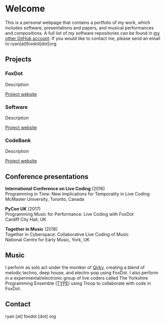 # Welcome

This is a personal webpage that contains a portfolio of my work, which includes software, presentations and papers, and musical performances and compositions. A full list of my software repositories can be found in [my other GitHub account](http://github.com/qirky/). If you would like to contact me, please send an email to ryan[at]foxdot[dot]org.

## Projects

### FoxDot

Description

[Project website](http://www.foxdot.org/)

### Software

Description

[Project website](http://www.github.com/qirky/Troop)

### CodeBank

Description

[Project website](http://www.github.com/qirky/CodeBank)

## Conference presentations

**International Conference on Live Coding** (2016)  
Programming in Time: New Implications for Temporality in Live Coding  
McMaster University, Toronto, Canada

**PyCon UK** (2017)  
Programming Music for Performance: Live Coding with FoxDot  
Cardiff City Hall, UK

**Together in Music** (2018)  
Together in Cyberspace: Collaborative Live Coding of Music  
National Centre for Early Music, York, UK

## Music

I perform as solo act under the moniker of [Qirky](http://qirky.github.io/), creating a blend of melodic techno, deep house, and electro-pop using FoxDot. I also perform in a experimental/electronic group of live coders called The Yorkshire Programming Ensemble ([TYPE](https://typeensemble.wordpress.com/)) using Troop to collaborate with code in FoxDot.

## Contact

ryan [at] foxdot [dot] org
